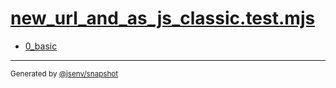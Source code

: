 # [new_url_and_as_js_classic.test.mjs](../new_url_and_as_js_classic.test.mjs)



- [0_basic](0_basic/0_basic.md)

---

<sub>
  Generated by <a href="https://github.com/jsenv/core/tree/main/packages/independent/snapshot">@jsenv/snapshot</a>
</sub>